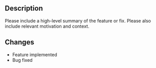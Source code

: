 ## Description

Please include a high-level summary of the feature or fix. Please also include relevant motivation and context.

## Changes
  
- Feature implemented
- Bug fixed
